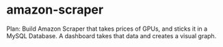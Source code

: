 # amazon-scraper
Plan:
Build Amazon Scraper that takes prices of GPUs, and sticks it in a MySQL Database.
A dashboard takes that data and creates a visual graph. 